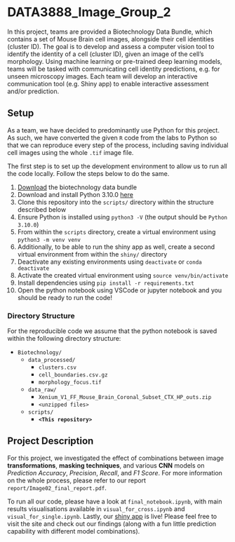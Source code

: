 # DATA3888_Image_Group_2

In this project, teams are provided a Biotechnology Data Bundle, which contains a set of Mouse Brain cell images, alongside their cell identities (cluster ID). The goal is to develop and assess a computer vision tool to identify the identity of a cell (cluster ID), given an image of the cell’s morphology. Using machine learning or pre-trained deep learning models, teams will be tasked with communicating cell identity predictions, e.g. for unseen microscopy images. Each team will develop an interactive communication tool (e.g. Shiny app) to enable interactive assessment and/or prediction.

## Setup

As a team, we have decided to predominantly use Python for this project. As such, we have converted the given `R` code from the labs to Python so that we can reproduce every step of the process, including saving individual cell images using the whole `.tif` image file.

The first step is to set up the development environment to allow us to run all the code locally. Follow the steps below to do the same.

1. [Download](https://canvas.sydney.edu.au/courses/57772/files/35835364/download) the biotechnology data bundle
2. Download and install Python 3.10.0 [here](https://www.python.org/downloads/)
3. Clone this repository into the `scripts/` directory within the structure described below
4. Ensure Python is installed using `python3 -V` (the output should be `Python 3.10.0`)
5. From within the `scripts` directory, create a virtual environment using `python3 -m venv venv`
6. Additionally, to be able to run the shiny app as well, create a second virtual environment from within the `shiny/` directory
7. Deactivate any existing environments using `deactivate` or `conda deactivate`
8. Activate the created virtual environment using `source venv/bin/activate`
9. Install dependencies using `pip install -r requirements.txt`
10. Open the python notebook using VSCode or jupyter notebook and you should be ready to run the code!

### Directory Structure
For the reproducible code we assume that the python notebook is saved within the following directory structure:

-   `Biotechnology/`
    -   `data_processed/`
        -   `clusters.csv`
        -   `cell_boundaries.csv.gz`
        -   `morphology_focus.tif`
    -   `data_raw/`
        -   `Xenium_V1_FF_Mouse_Brain_Coronal_Subset_CTX_HP_outs.zip`
        -   `<unzipped files>`
    -   `scripts/`
        -    **`<This repository>`**

## Project Description

For this project, we investigated the effect of combinations between image **transformations**, **masking techniques**, and various **CNN** models on *Prediction Accuracy*, *Precision*, *Recall*, and *F1 Score*. For more information on the whole process, please refer to our report `report/Image02_final_report.pdf`.

To run all our code, please have a look at `final_notebook.ipynb`, with main results visualisations available in `visual_for_cross.ipynb` and `visual_for_single.ipynb`. Lastly, our [shiny app](https://gitparth12.shinyapps.io/data3888_imaging_021/) is live! Please feel free to visit the site and check out our findings (along with a fun little prediction capability with different model combinations).


